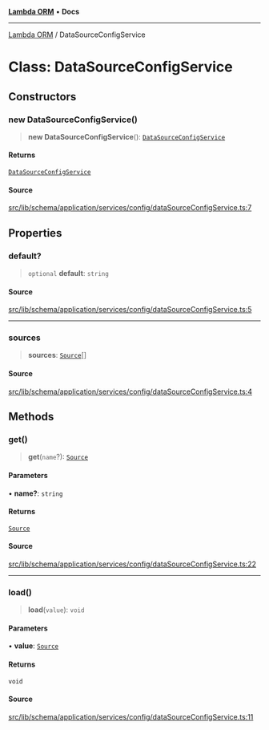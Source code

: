 [**Lambda ORM**](../README.md) • **Docs**

***

[Lambda ORM](../README.md) / DataSourceConfigService

# Class: DataSourceConfigService

## Constructors

### new DataSourceConfigService()

> **new DataSourceConfigService**(): [`DataSourceConfigService`](DataSourceConfigService.md)

#### Returns

[`DataSourceConfigService`](DataSourceConfigService.md)

#### Source

[src/lib/schema/application/services/config/dataSourceConfigService.ts:7](https://github.com/lambda-orm/lambdaorm-base/blob/ca6421568853c5efe7433915c5510adb7501a76c/src/lib/schema/application/services/config/dataSourceConfigService.ts#L7)

## Properties

### default?

> `optional` **default**: `string`

#### Source

[src/lib/schema/application/services/config/dataSourceConfigService.ts:5](https://github.com/lambda-orm/lambdaorm-base/blob/ca6421568853c5efe7433915c5510adb7501a76c/src/lib/schema/application/services/config/dataSourceConfigService.ts#L5)

***

### sources

> **sources**: [`Source`](../interfaces/Source.md)[]

#### Source

[src/lib/schema/application/services/config/dataSourceConfigService.ts:4](https://github.com/lambda-orm/lambdaorm-base/blob/ca6421568853c5efe7433915c5510adb7501a76c/src/lib/schema/application/services/config/dataSourceConfigService.ts#L4)

## Methods

### get()

> **get**(`name`?): [`Source`](../interfaces/Source.md)

#### Parameters

• **name?**: `string`

#### Returns

[`Source`](../interfaces/Source.md)

#### Source

[src/lib/schema/application/services/config/dataSourceConfigService.ts:22](https://github.com/lambda-orm/lambdaorm-base/blob/ca6421568853c5efe7433915c5510adb7501a76c/src/lib/schema/application/services/config/dataSourceConfigService.ts#L22)

***

### load()

> **load**(`value`): `void`

#### Parameters

• **value**: [`Source`](../interfaces/Source.md)

#### Returns

`void`

#### Source

[src/lib/schema/application/services/config/dataSourceConfigService.ts:11](https://github.com/lambda-orm/lambdaorm-base/blob/ca6421568853c5efe7433915c5510adb7501a76c/src/lib/schema/application/services/config/dataSourceConfigService.ts#L11)
